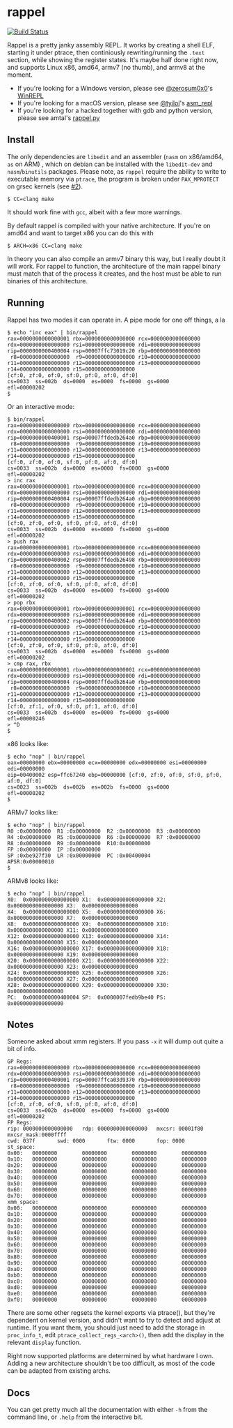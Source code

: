 # rappel

[![Build Status](https://dev.azure.com/yrp604/rappel/_apis/build/status/yrp604.rappel?branchName=master)](https://dev.azure.com/yrp604/rappel/_build/latest?definitionId=1&branchName=master)

Rappel is a pretty janky assembly REPL. It works by creating a shell ELF, starting it under ptrace, then continiously rewriting/running the `.text` section, while showing the register states. It's maybe half done right now, and supports Linux x86, amd64, armv7 (no thumb), and armv8 at the moment.

* If you're looking for a Windows version, please see [@zerosum0x0](https://twitter.com/zerosum0x0)'s [WinREPL](https://github.com/zerosum0x0/WinREPL)
* If you're looking for a macOS version, please see [@tyilol](https://twitter.com/tyilol)'s [asm_repl](https://github.com/Tyilo/asm_repl)
* If you're looking for a hacked together with gdb and python version, please see amtal's [rappel.py](https://gist.github.com/amtal/c457176af7f8770e0ad519aadc86013c/)

## Install

The only dependencies are `libedit` and an assembler (`nasm` on x86/amd64, `as` on ARM) , which on debian can be installed with the `libedit-dev` and `nasm`/`binutils` packages. Please note, as `rappel` require the ability to write to executable memory via `ptrace`, the program is broken under `PAX_MPROTECT` on grsec kernels (see [#2](https://github.com/yrp604/rappel/issues/2)).

```
$ CC=clang make
```

It should work fine with `gcc`, albeit with a few more warnings.

By default rappel is compiled with your native architecture. If you're on amd64 and want to target x86 you can do this with

```
$ ARCH=x86 CC=clang make
```

In theory you can also compile an armv7 binary this way, but I really doubt it will work. For rappel to function, the architecture of the main rappel binary must match that of the process it creates, and the host must be able to run binaries of this architecture.

## Running

Rappel has two modes it can operate in. A pipe mode for one off things, a la

```
$ echo "inc eax" | bin/rappel
rax=0000000000000001 rbx=0000000000000000 rcx=0000000000000000
rdx=0000000000000000 rsi=0000000000000000 rdi=0000000000000000
rip=0000000000400004 rsp=00007ffc73019c20 rbp=0000000000000000
 r8=0000000000000000  r9=0000000000000000 r10=0000000000000000
r11=0000000000000000 r12=0000000000000000 r13=0000000000000000
r14=0000000000000000 r15=0000000000000000
[cf:0, zf:0, of:0, sf:0, pf:0, af:0, df:0]
cs=0033  ss=002b  ds=0000  es=0000  fs=0000  gs=0000            efl=00000202
$
```

Or an interactive mode:

```
$ bin/rappel
rax=0000000000000000 rbx=0000000000000000 rcx=0000000000000000
rdx=0000000000000000 rsi=0000000000000000 rdi=0000000000000000
rip=0000000000400001 rsp=00007ffdedb264a0 rbp=0000000000000000
 r8=0000000000000000  r9=0000000000000000 r10=0000000000000000
r11=0000000000000000 r12=0000000000000000 r13=0000000000000000
r14=0000000000000000 r15=0000000000000000
[cf:0, zf:0, of:0, sf:0, pf:0, af:0, df:0]
cs=0033  ss=002b  ds=0000  es=0000  fs=0000  gs=0000            efl=00000202
> inc rax
rax=0000000000000001 rbx=0000000000000000 rcx=0000000000000000
rdx=0000000000000000 rsi=0000000000000000 rdi=0000000000000000
rip=0000000000400004 rsp=00007ffdedb264a0 rbp=0000000000000000
 r8=0000000000000000  r9=0000000000000000 r10=0000000000000000
r11=0000000000000000 r12=0000000000000000 r13=0000000000000000
r14=0000000000000000 r15=0000000000000000
[cf:0, zf:0, of:0, sf:0, pf:0, af:0, df:0]
cs=0033  ss=002b  ds=0000  es=0000  fs=0000  gs=0000            efl=00000202
> push rax
rax=0000000000000001 rbx=0000000000000000 rcx=0000000000000000
rdx=0000000000000000 rsi=0000000000000000 rdi=0000000000000000
rip=0000000000400002 rsp=00007ffdedb26498 rbp=0000000000000000
 r8=0000000000000000  r9=0000000000000000 r10=0000000000000000
r11=0000000000000000 r12=0000000000000000 r13=0000000000000000
r14=0000000000000000 r15=0000000000000000
[cf:0, zf:0, of:0, sf:0, pf:0, af:0, df:0]
cs=0033  ss=002b  ds=0000  es=0000  fs=0000  gs=0000            efl=00000202
> pop rbx
rax=0000000000000001 rbx=0000000000000001 rcx=0000000000000000
rdx=0000000000000000 rsi=0000000000000000 rdi=0000000000000000
rip=0000000000400002 rsp=00007ffdedb264a0 rbp=0000000000000000
 r8=0000000000000000  r9=0000000000000000 r10=0000000000000000
r11=0000000000000000 r12=0000000000000000 r13=0000000000000000
r14=0000000000000000 r15=0000000000000000
[cf:0, zf:0, of:0, sf:0, pf:0, af:0, df:0]
cs=0033  ss=002b  ds=0000  es=0000  fs=0000  gs=0000            efl=00000202
> cmp rax, rbx
rax=0000000000000001 rbx=0000000000000001 rcx=0000000000000000
rdx=0000000000000000 rsi=0000000000000000 rdi=0000000000000000
rip=0000000000400004 rsp=00007ffdedb264a0 rbp=0000000000000000
 r8=0000000000000000  r9=0000000000000000 r10=0000000000000000
r11=0000000000000000 r12=0000000000000000 r13=0000000000000000
r14=0000000000000000 r15=0000000000000000
[cf:0, zf:1, of:0, sf:0, pf:1, af:0, df:0]
cs=0033  ss=002b  ds=0000  es=0000  fs=0000  gs=0000            efl=00000246
> ^D
$
```

x86 looks like:
```
$ echo "nop" | bin/rappel
eax=00000000 ebx=00000000 ecx=00000000 edx=00000000 esi=00000000 edi=00000000
eip=00400002 esp=ffc67240 ebp=00000000 [cf:0, zf:0, of:0, sf:0, pf:0, af:0, df:0]
cs=0023  ss=002b  ds=002b  es=002b  fs=0000  gs=0000            efl=00000202
$
```

ARMv7 looks like:
```
$ echo "nop" | bin/rappel
R0 :0x00000000	R1 :0x00000000	R2 :0x00000000	R3 :0x00000000
R4 :0x00000000	R5 :0x00000000	R6 :0x00000000	R7 :0x00000000
R8 :0x00000000	R9 :0x00000000	R10:0x00000000
FP :0x00000000	IP :0x00000000
SP :0xbe927f30	LR :0x00000000	PC :0x00400004
APSR:0x00000010
$
```

ARMv8 looks like:
```
$ echo "nop" | bin/rappel
X0:  0x0000000000000000	X1:  0x0000000000000000	X2:  0x0000000000000000	X3:  0x0000000000000000
X4:  0x0000000000000000	X5:  0x0000000000000000	X6:  0x0000000000000000	X7:  0x0000000000000000
X8:  0x0000000000000000	X9:  0x0000000000000000	X10: 0x0000000000000000	X11: 0x0000000000000000
X12: 0x0000000000000000	X13: 0x0000000000000000	X14: 0x0000000000000000	X15: 0x0000000000000000
X16: 0x0000000000000000	X17: 0x0000000000000000	X18: 0x0000000000000000	X19: 0x0000000000000000
X20: 0x0000000000000000	X21: 0x0000000000000000	X22: 0x0000000000000000	X23: 0x0000000000000000
X24: 0x0000000000000000	X25: 0x0000000000000000	X26: 0x0000000000000000	X27: 0x0000000000000000
X28: 0x0000000000000000	X29: 0x0000000000000000	X30: 0x0000000000000000
PC:  0x0000000000400004	SP:  0x0000007fedb9be40	PS:  0x0000000000000000
```

## Notes
Someone asked about xmm registers. If you pass `-x` it will dump out quite a bit of info.

```
GP Regs:
rax=0000000000000000 rbx=0000000000000000 rcx=0000000000000000
rdx=0000000000000000 rsi=0000000000000000 rdi=0000000000000000
rip=0000000000400001 rsp=00007ffca03d9370 rbp=0000000000000000
 r8=0000000000000000  r9=0000000000000000 r10=0000000000000000
r11=0000000000000000 r12=0000000000000000 r13=0000000000000000
r14=0000000000000000 r15=0000000000000000
[cf:0, zf:0, of:0, sf:0, pf:0, af:0, df:0]
cs=0033  ss=002b  ds=0000  es=0000  fs=0000  gs=0000            efl=00000202
FP Regs:
rip: 0000000000000000   rdp: 0000000000000000   mxcsr: 00001f80 mxcsr_mask:0000ffff
cwd: 037f       swd: 0000       ftw: 0000       fop: 0000
st_space:
0x00:   00000000        00000000        00000000        00000000
0x10:   00000000        00000000        00000000        00000000
0x20:   00000000        00000000        00000000        00000000
0x30:   00000000        00000000        00000000        00000000
0x40:   00000000        00000000        00000000        00000000
0x50:   00000000        00000000        00000000        00000000
0x60:   00000000        00000000        00000000        00000000
0x70:   00000000        00000000        00000000        00000000
xmm_space:
0x00:   00000000        00000000        00000000        00000000
0x10:   00000000        00000000        00000000        00000000
0x20:   00000000        00000000        00000000        00000000
0x30:   00000000        00000000        00000000        00000000
0x40:   00000000        00000000        00000000        00000000
0x50:   00000000        00000000        00000000        00000000
0x60:   00000000        00000000        00000000        00000000
0x70:   00000000        00000000        00000000        00000000
0x80:   00000000        00000000        00000000        00000000
0x90:   00000000        00000000        00000000        00000000
0xa0:   00000000        00000000        00000000        00000000
0xb0:   00000000        00000000        00000000        00000000
0xc0:   00000000        00000000        00000000        00000000
0xd0:   00000000        00000000        00000000        00000000
0xe0:   00000000        00000000        00000000        00000000
0xf0:   00000000        00000000        00000000        00000000
```

There are some other regsets the kernel exports via ptrace(), but they're dependent on kernel version, and didn't want to try to detect and adjust at runtime. If you want them, you should just need to add the storage in `proc_info_t`, edit `ptrace_collect_regs_<arch>()`, then add the display in the relevant `display` function.

Right now supported platforms are determined by what hardware I own. Adding a new architecture shouldn't be too difficult, as most of the code can be adapted from existing archs.

## Docs

You can get pretty much all the documentation with either `-h` from the command line, or `.help` from the interactive bit.
